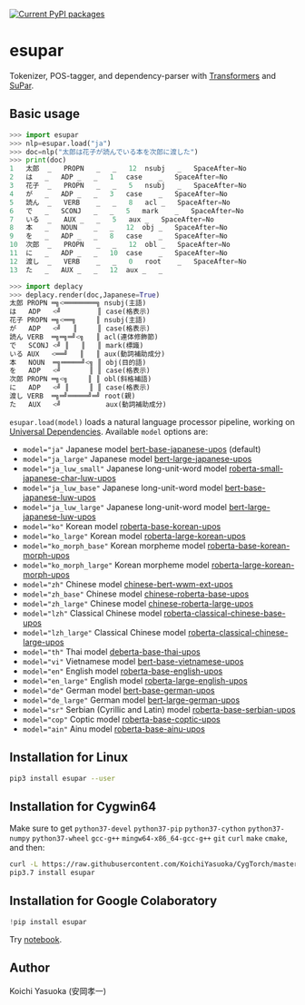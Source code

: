 [![Current PyPI packages](https://badge.fury.io/py/esupar.svg)](https://pypi.org/project/esupar/)

# esupar

Tokenizer, POS-tagger, and dependency-parser with [Transformers](https://huggingface.co/transformers/) and [SuPar](https://pypi.org/project/supar/).

## Basic usage

```py
>>> import esupar
>>> nlp=esupar.load("ja")
>>> doc=nlp("太郎は花子が読んでいる本を次郎に渡した")
>>> print(doc)
1	太郎	_	PROPN	_	_	12	nsubj	_	SpaceAfter=No
2	は	_	ADP	_	_	1	case	_	SpaceAfter=No
3	花子	_	PROPN	_	_	5	nsubj	_	SpaceAfter=No
4	が	_	ADP	_	_	3	case	_	SpaceAfter=No
5	読ん	_	VERB	_	_	8	acl	_	SpaceAfter=No
6	で	_	SCONJ	_	_	5	mark	_	SpaceAfter=No
7	いる	_	AUX	_	_	5	aux	_	SpaceAfter=No
8	本	_	NOUN	_	_	12	obj	_	SpaceAfter=No
9	を	_	ADP	_	_	8	case	_	SpaceAfter=No
10	次郎	_	PROPN	_	_	12	obl	_	SpaceAfter=No
11	に	_	ADP	_	_	10	case	_	SpaceAfter=No
12	渡し	_	VERB	_	_	0	root	_	SpaceAfter=No
13	た	_	AUX	_	_	12	aux	_	_

>>> import deplacy
>>> deplacy.render(doc,Japanese=True)
太郎 PROPN ═╗<════════╗ nsubj(主語)
は   ADP   <╝         ║ case(格表示)
花子 PROPN ═╗<══╗     ║ nsubj(主語)
が   ADP   <╝   ║     ║ case(格表示)
読ん VERB  ═╗═╗═╝<╗   ║ acl(連体修飾節)
で   SCONJ <╝ ║   ║   ║ mark(標識)
いる AUX   <══╝   ║   ║ aux(動詞補助成分)
本   NOUN  ═╗═════╝<╗ ║ obj(目的語)
を   ADP   <╝       ║ ║ case(格表示)
次郎 PROPN ═╗<╗     ║ ║ obl(斜格補語)
に   ADP   <╝ ║     ║ ║ case(格表示)
渡し VERB  ═╗═╝═════╝═╝ root(親)
た   AUX   <╝           aux(動詞補助成分)
```

`esupar.load(model)` loads a natural language processor pipeline, working on [Universal Dependencies](https://universaldependencies.org/format.html). Available `model` options are:

* `model="ja"` Japanese model [bert-base-japanese-upos](https://huggingface.co/KoichiYasuoka/bert-base-japanese-upos) (default)
* `model="ja_large"` Japanese model [bert-large-japanese-upos](https://huggingface.co/KoichiYasuoka/bert-large-japanese-upos)
* `model="ja_luw_small"` Japanese long-unit-word model [roberta-small-japanese-char-luw-upos](https://huggingface.co/KoichiYasuoka/roberta-small-japanese-char-luw-upos)
* `model="ja_luw_base"` Japanese long-unit-word model [bert-base-japanese-luw-upos](https://huggingface.co/KoichiYasuoka/bert-base-japanese-luw-upos)
* `model="ja_luw_large"` Japanese long-unit-word model [bert-large-japanese-luw-upos](https://huggingface.co/KoichiYasuoka/bert-large-japanese-luw-upos)
* `model="ko"` Korean model [roberta-base-korean-upos](https://huggingface.co/KoichiYasuoka/roberta-base-korean-upos)
* `model="ko_large"` Korean model [roberta-large-korean-upos](https://huggingface.co/KoichiYasuoka/roberta-large-korean-upos)
* `model="ko_morph_base"` Korean morpheme model [roberta-base-korean-morph-upos](https://huggingface.co/KoichiYasuoka/roberta-base-korean-morph-upos)
* `model="ko_morph_large"` Korean morpheme model [roberta-large-korean-morph-upos](https://huggingface.co/KoichiYasuoka/roberta-large-korean-morph-upos)
* `model="zh"` Chinese model [chinese-bert-wwm-ext-upos](https://huggingface.co/KoichiYasuoka/chinese-bert-wwm-ext-upos)
* `model="zh_base"` Chinese model [chinese-roberta-base-upos](https://huggingface.co/KoichiYasuoka/chinese-roberta-base-upos)
* `model="zh_large"` Chinese model [chinese-roberta-large-upos](https://huggingface.co/KoichiYasuoka/chinese-roberta-large-upos)
* `model="lzh"` Classical Chinese model [roberta-classical-chinese-base-upos](https://huggingface.co/KoichiYasuoka/roberta-classical-chinese-base-upos)
* `model="lzh_large"` Classical Chinese model [roberta-classical-chinese-large-upos](https://huggingface.co/KoichiYasuoka/roberta-classical-chinese-large-upos)
* `model="th"` Thai model [deberta-base-thai-upos](https://huggingface.co/KoichiYasuoka/deberta-base-thai-upos)
* `model="vi"` Vietnamese model [bert-base-vietnamese-upos](https://huggingface.co/KoichiYasuoka/bert-base-vietnamese-upos)
* `model="en"` English model [roberta-base-english-upos](https://huggingface.co/KoichiYasuoka/roberta-base-english-upos)
* `model="en_large"` English model [roberta-large-english-upos](https://huggingface.co/KoichiYasuoka/roberta-large-english-upos)
* `model="de"` German model [bert-base-german-upos](https://huggingface.co/KoichiYasuoka/bert-base-german-upos)
* `model="de_large"` German model [bert-large-german-upos](https://huggingface.co/KoichiYasuoka/bert-large-german-upos)
* `model="sr"` Serbian (Cyrillic and Latin) model [roberta-base-serbian-upos](https://huggingface.co/KoichiYasuoka/roberta-base-serbian-upos)
* `model="cop"` Coptic model [roberta-base-coptic-upos](https://huggingface.co/KoichiYasuoka/roberta-base-coptic-upos)
* `model="ain"` Ainu model [roberta-base-ainu-upos](https://huggingface.co/KoichiYasuoka/roberta-base-ainu-upos)

## Installation for Linux

```sh
pip3 install esupar --user
```

## Installation for Cygwin64

Make sure to get `python37-devel` `python37-pip` `python37-cython` `python37-numpy` `python37-wheel` `gcc-g++` `mingw64-x86_64-gcc-g++` `git` `curl` `make` `cmake`, and then:

```sh
curl -L https://raw.githubusercontent.com/KoichiYasuoka/CygTorch/master/installer/supar.sh | sh
pip3.7 install esupar
```

## Installation for Google Colaboratory

```py
!pip install esupar
```

Try [notebook](https://colab.research.google.com/github/KoichiYasuoka/esupar/blob/master/esupar.ipynb).

## Author

Koichi Yasuoka (安岡孝一)

